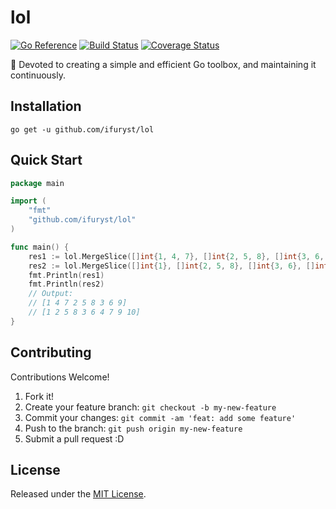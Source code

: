 # lol

[![Go Reference][doc-img]][doc] [![Build Status][ci-img]][ci] [![Coverage Status][cov-img]][cov]

👾 Devoted to creating a simple and efficient Go toolbox, and maintaining it continuously.

## Installation
`go get -u github.com/ifuryst/lol`

## Quick Start
```go
package main

import (
	"fmt"
	"github.com/ifuryst/lol"
)

func main() {
	res1 := lol.MergeSlice([]int{1, 4, 7}, []int{2, 5, 8}, []int{3, 6, 9})
	res2 := lol.MergeSlice([]int{1}, []int{2, 5, 8}, []int{3, 6}, []int{4, 7, 9, 10})
	fmt.Println(res1)
	fmt.Println(res2)
	// Output:
	// [1 4 7 2 5 8 3 6 9]
	// [1 2 5 8 3 6 4 7 9 10]
}
```

## Contributing
Contributions Welcome!
1. Fork it!
2. Create your feature branch: `git checkout -b my-new-feature`
3. Commit your changes: `git commit -am 'feat: add some feature'`
4. Push to the branch: `git push origin my-new-feature`
5. Submit a pull request :D

## License
Released under the [MIT License](LICENSE.txt).

[doc-img]: https://pkg.go.dev/badge/github.com/ifuryst/lol.svg
[doc]: https://pkg.go.dev/github.com/ifuryst/lol
[ci-img]: https://github.com/iFurySt/lol/actions/workflows/test.yml/badge.svg
[ci]: https://github.com/iFurySt/lol/actions/workflows/test.yml
[cov-img]: https://codecov.io/gh/iFurySt/lol/branch/main/graph/badge.svg
[cov]: https://codecov.io/gh/iFurySt/lol